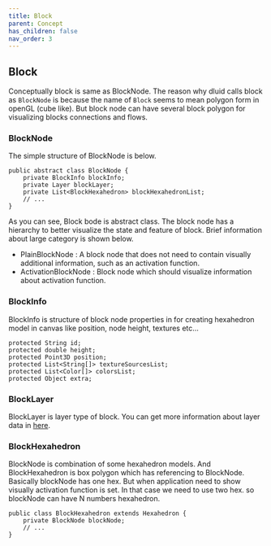 ```yaml
---
title: Block
parent: Concept
has_children: false
nav_order: 3
---
```


## Block
Conceptually block is same as BlockNode.
The reason why dluid calls block as `BlockNode` is because the name of `Block` seems to mean polygon form in openGL (cube like).
But block node can have several block polygon for visualizing blocks connections and flows.

### BlockNode
The simple structure of BlockNode is below.
````
public abstract class BlockNode {
    private BlockInfo blockInfo;
    private Layer blockLayer;
    private List<BlockHexahedron> blockHexahedronList;
    // ...
}
````
As you can see, Block bode is abstract class.
The block node has a hierarchy to better visualize the state and feature of block.
Brief information about large category is shown below.
- PlainBlockNode : A block node that does not need to contain visually additional information, such as an activation function.
- ActivationBlockNode : Block node which should visualize information about activation function.

### BlockInfo
BlockInfo is structure of block node properties in for creating hexahedron model in canvas like position, node height, textures etc...
````
protected String id;
protected double height;
protected Point3D position;
protected List<String[]> textureSourcesList;
protected List<Color[]> colorsList;
protected Object extra;
````

### BlockLayer
BlockLayer is layer type of block. 
You can get more information about layer data in [here](layer.md).

### BlockHexahedron
BlockNode is combination of some hexahedron models.
And BlockHexahedron is box polygon which has referencing to BlockNode. 
Basically blockNode has one hex. 
But when application need to show visually activation function is set. 
In that case we need to use two hex. so blockNode can have N numbers hexahedron.
````
public class BlockHexahedron extends Hexahedron {
    private BlockNode blockNode;
    // ...
}
````


